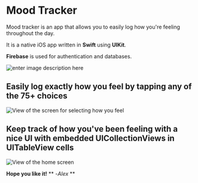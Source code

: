# Mood Tracker

Mood tracker is an app that allows you to easily log how you're feeling throughout the day.

It is a native iOS app written in **Swift** using **UIKit**. 

**Firebase** is used for authentication and databases. 


![enter image description here](http://www.emcassi.com/apps/mood-tracker/screenshots/welcome.PNG)


Easily log exactly how you feel by tapping any of the 75+ choices
-
![View of the screen for selecting how you feel](http://www.emcassi.com/apps/mood-tracker/screenshots/moods.PNG)


Keep track of how you've been feeling with a nice UI with embedded UICollectionViews in UITableView cells
-
![View of the home screen](http://www.emcassi.com/apps/mood-tracker/screenshots/week.PNG)

**Hope you like it!**
** -*Alex* **
